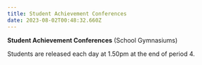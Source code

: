 ```yaml
---
title: Student Achievement Conferences
date: 2023-08-02T00:48:32.660Z
---
```

**Student Achievement Conferences**
(School Gymnasiums)

Students are released each day at 1.50pm at the end of period 4.

